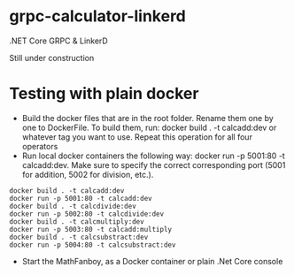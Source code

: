 # grpc-calculator-linkerd
 .NET Core GRPC & LinkerD

Still under construction

# Testing with plain docker
* Build the docker files that are in the root folder. Rename them one by one to DockerFile. To build them, run: docker build . -t calcadd:dev or whatever tag you want to use. Repeat this operation for all four operators
* Run local docker containers the following way: docker run -p 5001:80 -t calcadd:dev. Make sure to specify the correct corresponding port (5001 for addition, 5002 for division, etc.). 
```
docker build . -t calcadd:dev
docker run -p 5001:80 -t calcadd:dev
docker build . -t calcdivide:dev
docker run -p 5002:80 -t calcdivide:dev
docker build . -t calcmultiply:dev
docker run -p 5003:80 -t calcadd:multiply
docker build . -t calcsubstract:dev
docker run -p 5004:80 -t calcsubstract:dev

```
* Start the MathFanboy, as a Docker container or plain .Net Core console
